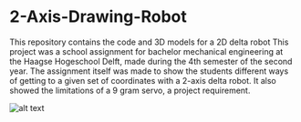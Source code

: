 # 2-Axis-Drawing-Robot
This repository contains the code and 3D models for a 2D delta robot
This project was a school assignment for bachelor mechanical engineering at the Haagse Hogeschool Delft, made during the 4th semester of the second year.
The assignment itself was made to show the students different ways of getting to a given set of coordinates with a 2-axis delta robot. It also showed the limitations of a 9 gram servo, a project requirement.

![alt text](https://github.com/[j0b-je]/[2-Axis-Drawing-Robot]/blob/[3D-models]/image.jpg?raw=true)
